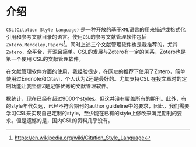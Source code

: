 # 介绍

`CSL(Citation Style Language)` 是一种开放的基于`XML`语言的用来描述或格式化引用和参考文献目录的语言。使用`CSL`的参考文献管理软件包括`Zotero,Mendeley,Papers`[^1]。同时上述三个文献管理软件也是我推荐的，尤其 `Zotero`，全平台，开源且简单。CSL的发展与Zotero有一定的关系，Zotero也是第一个使用 CSL的文献管理软件。

在文献管理软件方面的使用，我经验很少，在网友的推荐下使用了Zotero，简单使用过Endnote和Citavi，个人认为Z还是最好的。尤其支持CSL 在投文章时的定制功能让我坚信Z是足够优秀的文献管理软件。

据统计，现在已经有超过9000个styles。但这并没有覆盖所有的期刊。此外，有的style年代久远，已经不符合期刊的author guideline中的要求，因此，我们需要学习CSL来实现自己定制的style，至少能在已有的style上修改来满足期刊的要求。但是遗憾的是，国内CSL的资料几乎没有。

[^1]: https://en.wikipedia.org/wiki/Citation_Style_Language

